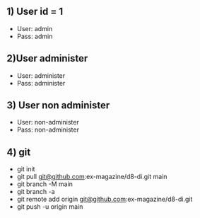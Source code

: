 ## 1) User id = 1
- User: admin
- Pass: admin

## 2)User administer
- User: administer
- Pass: administer

## 3) User non administer
- User: non-administer
- Pass: non-administer

## 4) git
- git init
- git pull git@github.com:ex-magazine/d8-di.git main
- git branch -M main
- git branch -a
- git remote add origin git@github.com:ex-magazine/d8-di.git
- git push -u origin main